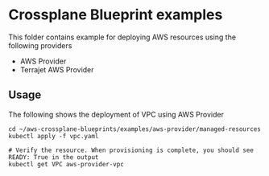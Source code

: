 # Crossplane Blueprint examples

This folder contains example for deploying AWS resources using the following providers

- AWS Provider
- Terrajet AWS Provider

## Usage

The following shows the deployment of VPC using AWS Provider

```shell
cd ~/aws-crossplane-blueprints/examples/aws-provider/managed-resources
kubectl apply -f vpc.yaml

# Verify the resource. When provisioning is complete, you should see READY: True in the output
kubectl get VPC aws-provider-vpc
```
